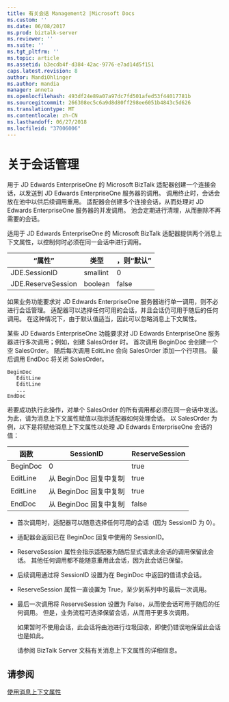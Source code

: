 ```yaml
---
title: 有关会话 Management2 |Microsoft Docs
ms.custom: ''
ms.date: 06/08/2017
ms.prod: biztalk-server
ms.reviewer: ''
ms.suite: ''
ms.tgt_pltfrm: ''
ms.topic: article
ms.assetid: b3ecdb4f-d384-42ac-9776-e7ad14d5f151
caps.latest.revision: 8
author: MandiOhlinger
ms.author: mandia
manager: anneta
ms.openlocfilehash: 493df24e89a07a97dc7fd501afed53f44017781b
ms.sourcegitcommit: 266308ec5c6a9d8d80ff298ee6051b4843c5d626
ms.translationtype: MT
ms.contentlocale: zh-CN
ms.lasthandoff: 06/27/2018
ms.locfileid: "37006006"
---
```

# <a name="about-session-management"></a>关于会话管理
用于 JD Edwards EnterpriseOne 的 Microsoft BizTalk 适配器创建一个连接会话，以发送到 JD Edwards EnterpriseOne 服务器的调用。 调用终止时，会话会放在池中以供后续调用重用。 适配器会创建多个连接会话，从而处理对 JD Edwards EnterpriseOne 服务器的并发调用。 池会定期进行清理，从而删除不再需要的会话。  
  
 适用于 JD Edwards EnterpriseOne 的 Microsoft BizTalk 适配器提供两个消息上下文属性，以控制何时必须在同一会话中进行调用。  
  
|“属性”|类型|，则“默认”|  
|----------|----------|-------------|  
|JDE.SessionID|smallint|0|  
|JDE.ReserveSession|boolean|false|  
  
 如果业务功能要求对 JD Edwards EnterpriseOne 服务器进行单一调用，则不必进行会话管理。 适配器可以选择任何可用的会话，并且会话仍可用于随后的任何调用。 在这种情况下，由于默认值适当，因此可以忽略消息上下文属性。  
  
 某些 JD Edwards EnterpriseOne 功能要求对 JD Edwards EnterpriseOne 服务器进行多次调用；例如，创建 SalesOrder 时。 首次调用 BeginDoc 会创建一个空 SalesOrder。 随后每次调用 EditLine 会向 SalesOrder 添加一个行项目。 最后调用 EndDoc 将关闭 SalesOrder。  
  
```  
BeginDoc  
   EditLine  
   EditLine  
   ...  
EndDoc  
```  
  
 若要成功执行此操作，对单个 SalesOrder 的所有调用都必须在同一会话中发送。 为此，请为消息上下文属性赋值以指示适配器如何处理会话。 以 SalesOrder 为例，以下是将赋给消息上下文属性以处理 JD Edwards EnterpriseOne 会话的值：  
  
|函数|SessionID|ReserveSession|  
|--------------|---------------|--------------------|  
|BeginDoc|0|true|  
|EditLine|从 BeginDoc 回复中复制|true|  
|EditLine|从 BeginDoc 回复中复制|true|  
|EndDoc|从 BeginDoc 回复中复制|false|  
  
- 首次调用时，适配器可以随意选择任何可用的会话（因为 SessionID 为 0）。  
  
- 适配器会返回已在 BeginDoc 回复中使用的 SessionID。  
  
- ReserveSession 属性会指示适配器为随后显式请求此会话的调用保留此会话。 其他任何调用都不能随意重用此会话，因为此会话已保留。  
  
- 后续调用通过将 SessionID 设置为在 BeginDoc 中返回的值请求会话。  
  
- ReserveSession 属性一直设置为 True，至少到系列中的最后一次调用。  
  
- 最后一次调用将 ReserveSession 设置为 False，从而使会话可用于随后的任何调用。 但是，业务流程可选择保留会话，从而用于更多次调用。  
  
  如果暂时不使用会话，此会话将由池进行垃圾回收，即使仍错误地保留此会话也是如此。  
  
  请参阅 BizTalk Server 文档有关消息上下文属性的详细信息。  
  
## <a name="see-also"></a>请参阅  
 [使用消息上下文属性](../core/using-message-context-properties1.md)